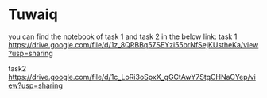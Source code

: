 # Tuwaiq


you can find the notebook of task 1 and task 2 in the below link:
task 1 
https://drive.google.com/file/d/1z_8QRBBq57SEYzi55brNfSejKUstheKa/view?usp=sharing

task2 
https://drive.google.com/file/d/1c_LoRi3oSpxX_gGCtAwY7StgCHNaCYep/view?usp=sharing

